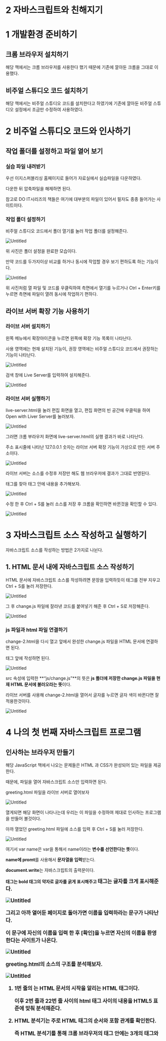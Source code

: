 # 2 자바스크립트와 친해지기

# 1 개발환경 준비하기

## 크롬 브라우저 설치하기

해당 책에서는 크롬 브라우저를 사용한다 했기 때문에 기존에 깔아둔 크롬을 그대로 이용했다.

## 비주얼 스튜디오 코드 설치하기

해당 책에서는 비주얼 스튜디오 코드를 설치한다고 하였기에 기존에 깔아둔 비주얼 스튜디오 설정에서 조금만 수정하여 사용하였다.

# 2 비주얼 스튜디오 코드와 인사하기

## 작업 폴더를 설정하고 파일 열어 보기

### 실습 파일 내려받기

우선 이지스퍼블리싱 홈페이지로 들어가 자료실에서 실습파일을 다운하였다.

다운한 뒤 압축파일을 해제하면 된다.

참고로 DO IT시리즈의 책들은 여기에 대부분의 파일이 있어서 필자도 종종 들어가는 사이트이다.

### 작업 폴더 설정하기

비주얼 스튜디오 코드에서 폴더 열기를 눌러 작업 폴더를 설정해준다.

![Untitled](https://github.com/lold2424/JavaScript/blob/main/JavaScript%20Do%20It/2%EC%9E%A5/2%EC%9E%A5%20%EC%9E%90%EB%B0%94%EC%8A%A4%ED%81%AC%EB%A6%BD%ED%8A%B8%EC%99%80%20%EC%B9%9C%ED%95%B4%EC%A7%80%EA%B8%B0/Untitled.png)

위 사진은 폴더 설정을 완료한 모습이다.

만약 코드를 두가지이상 비교를 하거나 동시에 작업할 경우 보기 편하도록 하는 기능이다.

![Untitled](https://github.com/lold2424/JavaScript/blob/main/JavaScript%20Do%20It/2%EC%9E%A5/2%EC%9E%A5%20%EC%9E%90%EB%B0%94%EC%8A%A4%ED%81%AC%EB%A6%BD%ED%8A%B8%EC%99%80%20%EC%B9%9C%ED%95%B4%EC%A7%80%EA%B8%B0/Untitled%201.png)

위 사진처럼 열 파일 및 코드를 우클릭하여 측면에서 열기를 누르거나 Ctrl + Enter키를 누르면 측면에 파일이 열려 동시에 작업하기 편하다.

## 라이브 서버 확장 기능 사용하기

### 라이브 서버 설치하기

왼쪽 메뉴에서 확장아이콘을 누르면 왼쪽에 확장 기능 목록이 나타난다.

사용 영역에는 현재 설치된 기능이, 권장 영역에는 비주얼 스튜디오 코드에서 권장하는 기능이 나타난다.

![Untitled](https://github.com/lold2424/JavaScript/blob/main/JavaScript%20Do%20It/2%EC%9E%A5/2%EC%9E%A5%20%EC%9E%90%EB%B0%94%EC%8A%A4%ED%81%AC%EB%A6%BD%ED%8A%B8%EC%99%80%20%EC%B9%9C%ED%95%B4%EC%A7%80%EA%B8%B0/Untitled%202.png)

검색 창에 Live Server를 입력하여 설치해준다.

![Untitled](https://github.com/lold2424/JavaScript/blob/main/JavaScript%20Do%20It/2%EC%9E%A5/2%EC%9E%A5%20%EC%9E%90%EB%B0%94%EC%8A%A4%ED%81%AC%EB%A6%BD%ED%8A%B8%EC%99%80%20%EC%B9%9C%ED%95%B4%EC%A7%80%EA%B8%B0/Untitled%203.png)

### 라이브 서버 실행하기

live-server.html을 눌러 편집 화면을 열고, 편집 화면의 빈 공간에 우클릭을 하여 Open with Liver Server를 눌러보자.

![Untitled](https://github.com/lold2424/JavaScript/blob/main/JavaScript%20Do%20It/2%EC%9E%A5/2%EC%9E%A5%20%EC%9E%90%EB%B0%94%EC%8A%A4%ED%81%AC%EB%A6%BD%ED%8A%B8%EC%99%80%20%EC%B9%9C%ED%95%B4%EC%A7%80%EA%B8%B0/Untitled%204.png)

그러면 크롬 부라우저 화면에 live-server.html의 실행 결과가 바로 나타난다.

주소 표시줄에 나타난 127.0.0.1 숫자는 라이브 서버 확장 기능이 가상으로 만든 서버 주소이다.

![Untitled](2%20%E1%84%8C%E1%85%A1%E1%84%87%E1%85%A1%E1%84%89%E1%85%B3%E1%84%8F%E1%85%B3%E1%84%85%E1%85%B5%E1%86%B8%E1%84%90%E1%85%B3%E1%84%8B%E1%85%AA%20%E1%84%8E%E1%85%B5%E1%86%AB%E1%84%92%E1%85%A2%E1%84%8C%E1%85%B5%E1%84%80%E1%85%B5%20b6d112c6b66e423aa481be7ec5eed149/Untitled%205.png)

라이브 서버는 소스를 수정후 저장만 해도 웹 브라우저에 결과가 그대로 반영된다.

<body>태그를 찾아 태그 안에 내용을 추가해보자.

![Untitled](2%20%E1%84%8C%E1%85%A1%E1%84%87%E1%85%A1%E1%84%89%E1%85%B3%E1%84%8F%E1%85%B3%E1%84%85%E1%85%B5%E1%86%B8%E1%84%90%E1%85%B3%E1%84%8B%E1%85%AA%20%E1%84%8E%E1%85%B5%E1%86%AB%E1%84%92%E1%85%A2%E1%84%8C%E1%85%B5%E1%84%80%E1%85%B5%20b6d112c6b66e423aa481be7ec5eed149/Untitled%206.png)

수정 한 후 Ctrl + S를 눌러 소스를 저장 후 크롬을 확인하면 바뀐것을 확인할 수 있다.

![Untitled](2%20%E1%84%8C%E1%85%A1%E1%84%87%E1%85%A1%E1%84%89%E1%85%B3%E1%84%8F%E1%85%B3%E1%84%85%E1%85%B5%E1%86%B8%E1%84%90%E1%85%B3%E1%84%8B%E1%85%AA%20%E1%84%8E%E1%85%B5%E1%86%AB%E1%84%92%E1%85%A2%E1%84%8C%E1%85%B5%E1%84%80%E1%85%B5%20b6d112c6b66e423aa481be7ec5eed149/Untitled%207.png)

# 3 자바스크립트 소스 작성하고 실행하기

자바스크립트 소스를 작성하는 방법은 2가지로 나뉜다.

## 1. HTML 문서 내에 자바스크립트 소스 작성하기

HTML 문서에 자바스크립트 소스를 작성하려면 문장을 입력하듯이 <script> 태그 안에 작성하면 된다.

단 아래 규칙에 주의하여 작성하여야 한다.

1. <script> 태그는 HTML 문서 어디에든 사용이 가능하다.
2. <script> 태그는 한 문서 내에서 여러 개를 사용해도 된다.
3. <script> 태그는 삽입된 위치에서 소스가 실행된다.

### <script> 태그와 함께 작성된 자바스크립트 소스 확인하기

change-1.html 파일을 열어 <script> 태그의 위치를 확인해보자.

![Untitled](2%20%E1%84%8C%E1%85%A1%E1%84%87%E1%85%A1%E1%84%89%E1%85%B3%E1%84%8F%E1%85%B3%E1%84%85%E1%85%B5%E1%86%B8%E1%84%90%E1%85%B3%E1%84%8B%E1%85%AA%20%E1%84%8E%E1%85%B5%E1%86%AB%E1%84%92%E1%85%A2%E1%84%8C%E1%85%B5%E1%84%80%E1%85%B5%20b6d112c6b66e423aa481be7ec5eed149/Untitled%208.png)

<script> 태그 안에 자바스크립트 소스가 들어있는걸 확인이 가능하다.

### 자바스크립트 작동 결과 확인하기

자바스크립트가 포함된 HTML 문서는 브라우저에서 확인이 가능하다.

change-1.html을 열어 브라우저 화면에 나타난 ‘자바스크립트’라는 글자를 누르면 작성한 자바스크립트 소스가 적용되어 글자 색이 변경된다.

![Untitled](2%20%E1%84%8C%E1%85%A1%E1%84%87%E1%85%A1%E1%84%89%E1%85%B3%E1%84%8F%E1%85%B3%E1%84%85%E1%85%B5%E1%86%B8%E1%84%90%E1%85%B3%E1%84%8B%E1%85%AA%20%E1%84%8E%E1%85%B5%E1%86%AB%E1%84%92%E1%85%A2%E1%84%8C%E1%85%B5%E1%84%80%E1%85%B5%20b6d112c6b66e423aa481be7ec5eed149/Untitled%209.png)

<script> 태그는 HTML 문서 어디에 있던 상관없다.

하지만 매번 <script>의 위치를 고려하는 것은 번거롭기 때문에 보통 HTML문서 내용이 끝나는 </body> 태그 앞에 삽입한다.

때문에 이제부터는 <script> 태그는 </body> 앞에 삽입하도록 하겠다.

## 외부 스크립트 파일을 연결하는 이유

HTML 문서와 자바스크립트 소스를 분리하여 작합하기 위해 외부 스크립트 파일을 연결하는 방법을 알아보겠다.

보통 **실무에서는 자바스크립트 소스를 따로 작성하여 HTML 문서에 연결하는 것을 ‘외부 스크립트 파일을 연결한다’**라고 말한다.

**왜 이런 작업이 필요할까?**

규모가 큰 프로젝트인 경우에는 분리하는것이 더 효율적이기 때문이다.

100개의 HTML 문서가 있다면 이를 자바스크립트를 일일히 넣기보다는 따로 만들어 연결하는게 더 효율적이기 때문이다.

> 글자 색을 파란색에서 빨간색으로 바꿔 주는 자바 스크립트를 5개의 HTML 문서에 사용시 각 HTML 문서에 복사 붙여넣기를 하면 된다.
> 

하지만 위의 예시처럼 5개가 아닌 100개가 넘는 문서일 경우에는 수작업이 매우 번거로워진다.

때문에 보통 자바스크립트를 따로 작성해 HTML 문서에 연결한다.

**해당 방법은 HTML 문서와 자바스크립트 코드가 섞이지 않는 장점도 있어 실무에서 많이 사용한다.**

## 외부 스크립트 파일 연결하기

### js 파일 생성하기

js-file 폴더를 작업 폴더로 지정후 Ctrl + N을 눌러 새 문서를 만들어보자.

![Untitled](2%20%E1%84%8C%E1%85%A1%E1%84%87%E1%85%A1%E1%84%89%E1%85%B3%E1%84%8F%E1%85%B3%E1%84%85%E1%85%B5%E1%86%B8%E1%84%90%E1%85%B3%E1%84%8B%E1%85%AA%20%E1%84%8E%E1%85%B5%E1%86%AB%E1%84%92%E1%85%A2%E1%84%8C%E1%85%B5%E1%84%80%E1%85%B5%20b6d112c6b66e423aa481be7ec5eed149/Untitled%2010.png)

만든 문서를 Ctrl + S를 눌러 js - file - 02 - js 폴더에 저장한다.

그러면 탐색기에서 change.js 파일이 생긴것을 확인이 가능하다.

![Untitled](2%20%E1%84%8C%E1%85%A1%E1%84%87%E1%85%A1%E1%84%89%E1%85%B3%E1%84%8F%E1%85%B3%E1%84%85%E1%85%B5%E1%86%B8%E1%84%90%E1%85%B3%E1%84%8B%E1%85%AA%20%E1%84%8E%E1%85%B5%E1%86%AB%E1%84%92%E1%85%A2%E1%84%8C%E1%85%B5%E1%84%80%E1%85%B5%20b6d112c6b66e423aa481be7ec5eed149/Untitled%2011.png)

### 자바스크립트 소스 코드 저장하기

탐색기 화면에서 change-2.html을 누르고 <script> 태그 안에 들어 있는 자바 스크립트 소스를 드래그후 우클릭하여 [잘라내기]를 선택한다. 또는 Ctrl + X를 눌러도 된다.

![Untitled](2%20%E1%84%8C%E1%85%A1%E1%84%87%E1%85%A1%E1%84%89%E1%85%B3%E1%84%8F%E1%85%B3%E1%84%85%E1%85%B5%E1%86%B8%E1%84%90%E1%85%B3%E1%84%8B%E1%85%AA%20%E1%84%8E%E1%85%B5%E1%86%AB%E1%84%92%E1%85%A2%E1%84%8C%E1%85%B5%E1%84%80%E1%85%B5%20b6d112c6b66e423aa481be7ec5eed149/Untitled%2012.png)

그런 다음 <script> 태그와 </script> 태그를 전부 지우고 Ctrl + S를 눌러 저장한다.

![Untitled](2%20%E1%84%8C%E1%85%A1%E1%84%87%E1%85%A1%E1%84%89%E1%85%B3%E1%84%8F%E1%85%B3%E1%84%85%E1%85%B5%E1%86%B8%E1%84%90%E1%85%B3%E1%84%8B%E1%85%AA%20%E1%84%8E%E1%85%B5%E1%86%AB%E1%84%92%E1%85%A2%E1%84%8C%E1%85%B5%E1%84%80%E1%85%B5%20b6d112c6b66e423aa481be7ec5eed149/Untitled%2013.png)

그 후 change.js 파일에 잘라낸 코드를 붙여넣기 해준 후 Ctrl + S로 저장해준다.

![Untitled](2%20%E1%84%8C%E1%85%A1%E1%84%87%E1%85%A1%E1%84%89%E1%85%B3%E1%84%8F%E1%85%B3%E1%84%85%E1%85%B5%E1%86%B8%E1%84%90%E1%85%B3%E1%84%8B%E1%85%AA%20%E1%84%8E%E1%85%B5%E1%86%AB%E1%84%92%E1%85%A2%E1%84%8C%E1%85%B5%E1%84%80%E1%85%B5%20b6d112c6b66e423aa481be7ec5eed149/Untitled%2014.png)

### js 파일과 html 파일 연결하기

change-2.html을 다시 열고 앞에서 완성한 change.js 파일을 HTML 문서에 연결하면 된다.

</body> 태그 앞에 작성하면 된다.

![Untitled](2%20%E1%84%8C%E1%85%A1%E1%84%87%E1%85%A1%E1%84%89%E1%85%B3%E1%84%8F%E1%85%B3%E1%84%85%E1%85%B5%E1%86%B8%E1%84%90%E1%85%B3%E1%84%8B%E1%85%AA%20%E1%84%8E%E1%85%B5%E1%86%AB%E1%84%92%E1%85%A2%E1%84%8C%E1%85%B5%E1%84%80%E1%85%B5%20b6d112c6b66e423aa481be7ec5eed149/Untitled%2015.png)

src 속성에 입력한 **“js/change.js”**의 뜻은 **js 폴더에 저장한 change.js 파일을 현재 HTML 문서에 불러오라는 뜻**이다.

라이브 서버를 사용해 change-2.html을 열어서 글자를 누르면 글자 색이 바뀐다면 잘 적용한것이다.

![Untitled](2%20%E1%84%8C%E1%85%A1%E1%84%87%E1%85%A1%E1%84%89%E1%85%B3%E1%84%8F%E1%85%B3%E1%84%85%E1%85%B5%E1%86%B8%E1%84%90%E1%85%B3%E1%84%8B%E1%85%AA%20%E1%84%8E%E1%85%B5%E1%86%AB%E1%84%92%E1%85%A2%E1%84%8C%E1%85%B5%E1%84%80%E1%85%B5%20b6d112c6b66e423aa481be7ec5eed149/Untitled%2016.png)

# 4 나의 첫 번째 자바스크립트 프로그램

## 인사하는 브라우저 만들기

해당 JavaScript 책에서 나오는 문제들은 HTML 과 CSS가 완성되어 있는 파일을 제공한다.

때문에, 파일을 열어 자바스크립트 소스만 입력하면 된다.

greeting.html 파일을 라이브 서버로 열어보자

![Untitled](2%20%E1%84%8C%E1%85%A1%E1%84%87%E1%85%A1%E1%84%89%E1%85%B3%E1%84%8F%E1%85%B3%E1%84%85%E1%85%B5%E1%86%B8%E1%84%90%E1%85%B3%E1%84%8B%E1%85%AA%20%E1%84%8E%E1%85%B5%E1%86%AB%E1%84%92%E1%85%A2%E1%84%8C%E1%85%B5%E1%84%80%E1%85%B5%20b6d112c6b66e423aa481be7ec5eed149/Untitled%2017.png)

열게되면 해당 화면이 나타나는데 우리는 이 파일을 수정하여 제대로 인사하는 프로그램을 만들어 볼것이다.

아까 열었던 greeting.html 파일에 소스를 입력 후 Ctrl + S를 눌러 저장한다.

![Untitled](2%20%E1%84%8C%E1%85%A1%E1%84%87%E1%85%A1%E1%84%89%E1%85%B3%E1%84%8F%E1%85%B3%E1%84%85%E1%85%B5%E1%86%B8%E1%84%90%E1%85%B3%E1%84%8B%E1%85%AA%20%E1%84%8E%E1%85%B5%E1%86%AB%E1%84%92%E1%85%A2%E1%84%8C%E1%85%B5%E1%84%80%E1%85%B5%20b6d112c6b66e423aa481be7ec5eed149/Untitled%2018.png)

여기서 var name은 var을 통해서 name이라는 **변수를 선언한다는 뜻**이다.

**name에 promt**를 사용해서 **문자열을 입력**받는다.

**document.write**는 자바스크립트의 출력문이다.

**<b>** 태그는 bold 태그의 약자로 **글자를 굵게 표시**해주고 **<big>** 태그는 **글자를 크게 표시**해준다.

![Untitled](2%20%E1%84%8C%E1%85%A1%E1%84%87%E1%85%A1%E1%84%89%E1%85%B3%E1%84%8F%E1%85%B3%E1%84%85%E1%85%B5%E1%86%B8%E1%84%90%E1%85%B3%E1%84%8B%E1%85%AA%20%E1%84%8E%E1%85%B5%E1%86%AB%E1%84%92%E1%85%A2%E1%84%8C%E1%85%B5%E1%84%80%E1%85%B5%20b6d112c6b66e423aa481be7ec5eed149/Untitled%2019.png)

그리고 아까 열어둔 페이지로 돌아가면 이름을 입력하라는 문구가 나타난다.

이 문구에 자신의 이름을 입력 한 후 [확인]을 누르면 자신의 이름을 환영한다는 사이트가 나온다.

![Untitled](2%20%E1%84%8C%E1%85%A1%E1%84%87%E1%85%A1%E1%84%89%E1%85%B3%E1%84%8F%E1%85%B3%E1%84%85%E1%85%B5%E1%86%B8%E1%84%90%E1%85%B3%E1%84%8B%E1%85%AA%20%E1%84%8E%E1%85%B5%E1%86%AB%E1%84%92%E1%85%A2%E1%84%8C%E1%85%B5%E1%84%80%E1%85%B5%20b6d112c6b66e423aa481be7ec5eed149/Untitled%2020.png)

greeting.html의 소스의 구조를 분석해보자.

![Untitled](2%20%E1%84%8C%E1%85%A1%E1%84%87%E1%85%A1%E1%84%89%E1%85%B3%E1%84%8F%E1%85%B3%E1%84%85%E1%85%B5%E1%86%B8%E1%84%90%E1%85%B3%E1%84%8B%E1%85%AA%20%E1%84%8E%E1%85%B5%E1%86%AB%E1%84%92%E1%85%A2%E1%84%8C%E1%85%B5%E1%84%80%E1%85%B5%20b6d112c6b66e423aa481be7ec5eed149/Untitled%2021.png)

1. 1번 줄의 <!DOCTYPE html>는 HTML 문서의 시작을 알리는 HTML 태그이다.
    
    이후 2번 줄과 22번 줄 사이의 html 태그 사이의 내용을 HTML5 표준에 맞춰 분석해준다.
    
2. HTML 분석기는 주로 HTML 태그의 순서와 포함 관계를 확인한다.
    
    즉 HTML 분석기를 통해 크롬 브라우저의 <head> 태그 안에는 3개의 <meta> 태그와 <title>, <style> 태그가 있고 <body> 태그 내에는 <h1>, <script> 태그가 있다는 것을 알 수 있다.
    
3. CSS 분석기는 HTML 분석기가 태그 분석을 끝낸 다음 <style> 태그 사이의 스타일 정보를 분석한다.
4. 마지막으로 자바스크립트 해석기가 <script> 태그 사이의  자바스크립트 소스를 해석한다.

# 5 자바스크립트의 입력과 출력

## 크롬 브라우저의 콘솔 도구와 함께 공부하기

입, 출력을 알아보기 전 간단한 실습을 위해 자주 사용하게 될 크롬 브라우저의 콘솔 도구에 대해 알아보자.

크롬 브라우저를 실행하여 주소 표시줄에 about:blank라고 입력하면 빈 창이 나오고 Ctrl + Shift + J (또는 F12)를 눌러주면 콘솔 창이 열린다.

![Untitled](2%20%E1%84%8C%E1%85%A1%E1%84%87%E1%85%A1%E1%84%89%E1%85%B3%E1%84%8F%E1%85%B3%E1%84%85%E1%85%B5%E1%86%B8%E1%84%90%E1%85%B3%E1%84%8B%E1%85%AA%20%E1%84%8E%E1%85%B5%E1%86%AB%E1%84%92%E1%85%A2%E1%84%8C%E1%85%B5%E1%84%80%E1%85%B5%20b6d112c6b66e423aa481be7ec5eed149/Untitled%2022.png)

이후 Console 창에 var age = 20; 코드를 입력후 Enter키를 입력하면 undefined가 표시된다.

![Untitled](2%20%E1%84%8C%E1%85%A1%E1%84%87%E1%85%A1%E1%84%89%E1%85%B3%E1%84%8F%E1%85%B3%E1%84%85%E1%85%B5%E1%86%B8%E1%84%90%E1%85%B3%E1%84%8B%E1%85%AA%20%E1%84%8E%E1%85%B5%E1%86%AB%E1%84%92%E1%85%A2%E1%84%8C%E1%85%B5%E1%84%80%E1%85%B5%20b6d112c6b66e423aa481be7ec5eed149/Untitled%2023.png)

콘솔에 자바스크립트 소스를 입력시 다음줄에는 결괏값을 출력하는데 오류가 없고 마땅한 출력값이 없다면 undefined를 출력한다.

## 사용자 입력값 받기 - prompt() 함수

사용자에게 어떤 값을 입력받을 때 사용하는 prompt() 함수에 대해 알아보자.

pormpt() 함수를 실행시 사용자가 값을 입력 가능하도록 작은 창을 만들어 준다.

콘솔창에 prompt(); 를 입력해보자.

![Untitled](2%20%E1%84%8C%E1%85%A1%E1%84%87%E1%85%A1%E1%84%89%E1%85%B3%E1%84%8F%E1%85%B3%E1%84%85%E1%85%B5%E1%86%B8%E1%84%90%E1%85%B3%E1%84%8B%E1%85%AA%20%E1%84%8E%E1%85%B5%E1%86%AB%E1%84%92%E1%85%A2%E1%84%8C%E1%85%B5%E1%84%80%E1%85%B5%20b6d112c6b66e423aa481be7ec5eed149/Untitled%2024.png)

prompt()를 입력시 프롬프트 창이 나타나고 해당 창에 아무 말이나 입력해보자.

![Untitled](2%20%E1%84%8C%E1%85%A1%E1%84%87%E1%85%A1%E1%84%89%E1%85%B3%E1%84%8F%E1%85%B3%E1%84%85%E1%85%B5%E1%86%B8%E1%84%90%E1%85%B3%E1%84%8B%E1%85%AA%20%E1%84%8E%E1%85%B5%E1%86%AB%E1%84%92%E1%85%A2%E1%84%8C%E1%85%B5%E1%84%80%E1%85%B5%20b6d112c6b66e423aa481be7ec5eed149/Untitled%2025.png)

그러면 콘솔 창에서 입력한 값을 확인할 수 있다.

prompt() 함수를 사용시 소괄호 내에 따움표를 사용해 원하는 문장을 넣어 프롬프트 창에 표시할 수 있다.

![Untitled](2%20%E1%84%8C%E1%85%A1%E1%84%87%E1%85%A1%E1%84%89%E1%85%B3%E1%84%8F%E1%85%B3%E1%84%85%E1%85%B5%E1%86%B8%E1%84%90%E1%85%B3%E1%84%8B%E1%85%AA%20%E1%84%8E%E1%85%B5%E1%86%AB%E1%84%92%E1%85%A2%E1%84%8C%E1%85%B5%E1%84%80%E1%85%B5%20b6d112c6b66e423aa481be7ec5eed149/Untitled%2026.png)

콘솔 창에 prompt(”이름을 입력하세요”, “윤혜진”) 코드를 입력하면 아래 사진처럼 프롬프트 창의 텍스트 필드 내 기본 값을 표시할 수 있다.

![Untitled](2%20%E1%84%8C%E1%85%A1%E1%84%87%E1%85%A1%E1%84%89%E1%85%B3%E1%84%8F%E1%85%B3%E1%84%85%E1%85%B5%E1%86%B8%E1%84%90%E1%85%B3%E1%84%8B%E1%85%AA%20%E1%84%8E%E1%85%B5%E1%86%AB%E1%84%92%E1%85%A2%E1%84%8C%E1%85%B5%E1%84%80%E1%85%B5%20b6d112c6b66e423aa481be7ec5eed149/Untitled%2027.png)

## 알림 창으로 출력하기 - alert() 함수

웹 브라우저 화면에서 간단한 알림 내용을 표시하려 할 때 alert() 함수를 사용한다.

alert() 함수의 사용 방법은 소괄호 안에 원하는 내용을 따옴표로 감싸주면 된다.

![Untitled](2%20%E1%84%8C%E1%85%A1%E1%84%87%E1%85%A1%E1%84%89%E1%85%B3%E1%84%8F%E1%85%B3%E1%84%85%E1%85%B5%E1%86%B8%E1%84%90%E1%85%B3%E1%84%8B%E1%85%AA%20%E1%84%8E%E1%85%B5%E1%86%AB%E1%84%92%E1%85%A2%E1%84%8C%E1%85%B5%E1%84%80%E1%85%B5%20b6d112c6b66e423aa481be7ec5eed149/Untitled%2028.png)

## 웹 브라우저 화면에 출력하기 - document.write() 함수

자바스크립트로 웹 브라우저에 출력하는 document.write()함수에 대해 알아보자.

해당 함수는 괄호 안의 내용을 크롬 브라우저 화면에 표시하는 역할을 담당한다.

![Untitled](2%20%E1%84%8C%E1%85%A1%E1%84%87%E1%85%A1%E1%84%89%E1%85%B3%E1%84%8F%E1%85%B3%E1%84%85%E1%85%B5%E1%86%B8%E1%84%90%E1%85%B3%E1%84%8B%E1%85%AA%20%E1%84%8E%E1%85%B5%E1%86%AB%E1%84%92%E1%85%A2%E1%84%8C%E1%85%B5%E1%84%80%E1%85%B5%20b6d112c6b66e423aa481be7ec5eed149/Untitled%2029.png)

document.write() 함수는 prompt() 함수와 다르게 document. 가 함수 이름 앞에 붙어있다.

그 이유는 write() 함수가 docunemt 객체에 포함되어 있기 때문이다.

## 콘솔에 출력하기 - console.log() 함수

console.log() 함수는 관호 안의 내용을 콘솔 창에 출력한다. 사용 방법은 document.write() 함수와 같다.

아래의 소스를 입력해보자.

```jsx
var name = prompt("이름: ");
console.log(name + "님, 어서오세요!");
```

![Untitled](2%20%E1%84%8C%E1%85%A1%E1%84%87%E1%85%A1%E1%84%89%E1%85%B3%E1%84%8F%E1%85%B3%E1%84%85%E1%85%B5%E1%86%B8%E1%84%90%E1%85%B3%E1%84%8B%E1%85%AA%20%E1%84%8E%E1%85%B5%E1%86%AB%E1%84%92%E1%85%A2%E1%84%8C%E1%85%B5%E1%84%80%E1%85%B5%20b6d112c6b66e423aa481be7ec5eed149/Untitled%2030.png)

## 크롬 브라우저 콘솔로 오류 찾아내기

콘솔에서 오류를 찾아내는 방법을 공부해보자.

js-time.html을 크롬으로 열게되면 오류가 발생하여 화면에 아무것도 표시되지 않는다.

콘솔창을 열어 확인하면 빨간색 글자로 오류 내용이 표시되어 있다.

![Untitled](2%20%E1%84%8C%E1%85%A1%E1%84%87%E1%85%A1%E1%84%89%E1%85%B3%E1%84%8F%E1%85%B3%E1%84%85%E1%85%B5%E1%86%B8%E1%84%90%E1%85%B3%E1%84%8B%E1%85%AA%20%E1%84%8E%E1%85%B5%E1%86%AB%E1%84%92%E1%85%A2%E1%84%8C%E1%85%B5%E1%84%80%E1%85%B5%20b6d112c6b66e423aa481be7ec5eed149/Untitled%2031.png)

우측 혹은 아래에 js-time.html:19를 누르면 오류가 발생한 파일로 이동한다.

![Untitled](2%20%E1%84%8C%E1%85%A1%E1%84%87%E1%85%A1%E1%84%89%E1%85%B3%E1%84%8F%E1%85%B3%E1%84%85%E1%85%B5%E1%86%B8%E1%84%90%E1%85%B3%E1%84%8B%E1%85%AA%20%E1%84%8E%E1%85%B5%E1%86%AB%E1%84%92%E1%85%A2%E1%84%8C%E1%85%B5%E1%84%80%E1%85%B5%20b6d112c6b66e423aa481be7ec5eed149/Untitled%2032.png)

해당 화면에서 오류 개수와 오류 내용, 발생 위치를 확인할 수 있다.

document.write() 함수를 사용해야 하는 위치에 e를 적지 않았음을 알 수 있다.

버츄얼 스튜디오 코드로 돌아가 코드를 수정하고 저장하면 프로그램이 정상 작동됨을 확인이 가능하다.

![Untitled](2%20%E1%84%8C%E1%85%A1%E1%84%87%E1%85%A1%E1%84%89%E1%85%B3%E1%84%8F%E1%85%B3%E1%84%85%E1%85%B5%E1%86%B8%E1%84%90%E1%85%B3%E1%84%8B%E1%85%AA%20%E1%84%8E%E1%85%B5%E1%86%AB%E1%84%92%E1%85%A2%E1%84%8C%E1%85%B5%E1%84%80%E1%85%B5%20b6d112c6b66e423aa481be7ec5eed149/Untitled%2033.png)

# 6 자바스크립트 소스를 작성할 때 지켜야 할 규칙

## 1. 대소문자를 구별하여 소스를 작성한다.

자바스크립트는 sum, Sum, SUM을 모두 다르게 인식한다.

## 2. 읽기 쉽게 들여 쓰는 습관을 들인다

자바스크립트 해석기는 소스 처리시 들여쓰기를 신경 쓰지않으나, 읽기 편하기 위해서 들여쓰는 습관을 들이는게 좋다.

## 3. 세미콜론으로 문장을 구분한다

자바스크립트에서는 세미콜론을 사용하지 않더라도 잘 실행된다.

```jsx
var num1
var num2

var num1;
var num2;
```

하지만 줄바꿈을 하지않는다면 오류가 발생하니 세미콜론을 쓰는것이 좋다.

```jsx
var num1 var num2
// 오류 발생

var num1; var num2;
// 오류 발생하지 않음
```

## 4. 자바스크립트 소스에 메모를 하려면 주석을 사용한다

작성한 소스를 타인에게 설명하거나, 나중을 위해 안내 표시를 위해 주석을 사용한다.

주석은 2가지로 나뉜다.

### 1. 한줄 주석 기본형

```jsx
// 한 줄 주석은 이렇게 입력한다.
var today = new Date(); // 날짜를 가져온다
var h = today.getHours(); // 시를 추출한다
```

### 2. 여러 줄 주석 기본형

```jsx
/*
	현재 날짜를 가져와
	시와 분, 초로 추출하고
	화면에 표시하는 스크립트
*/
function sTartTime() {}
```

## 5. 식별자는 정해진 규칙을 지켜 작성한다.

식별자란 자바스크립트 문법의 핵심 요소인 변수, 함수, 속성 등을 구별하기 위해 이름 붙인 특정 단어를 의미한다.

```jsx
var name = prompt("이름을 입력하세요.")_
```

식별자의 첫 글자는 반드시 영문자나 밑줄, 또는 달러기호로 시작해야 한다.

두 단어 이상이 모여 하나의 식별자를 만들 경우 단어 사이에 공백 대신 하이픈이나 밑줄을 사용한다.

하이픈이나 밑줄없이 두 단어를 붙여 사용할경우 첫 단어는 소문자로 시작하고, 두번째 단어는 대문자로 시작한다.

```jsx
num1
_doSomething
checkTime()
```

## 6. 예약어는 식별자로 사용할 수 없다

예약어란 자바스크립트에 먼저 등록된 요소를 가르킨다.

var을 예로 들자면 var을 이용해서 변수를 선언하기 때문에 var로 식별어로 사용할 경우 오류가 발생한다.
